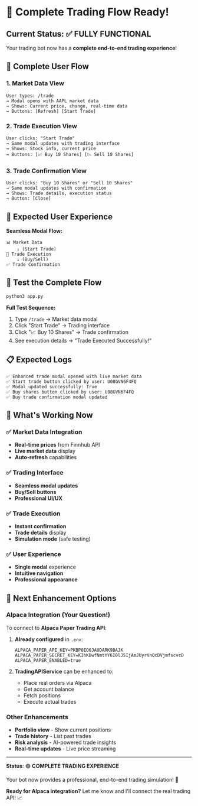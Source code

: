 # 🎉 Complete Trading Flow Ready!

## Current Status: ✅ FULLY FUNCTIONAL

Your trading bot now has a **complete end-to-end trading experience**!

## 🚀 Complete User Flow

### 1. Market Data View
```
User types: /trade
→ Modal opens with AAPL market data
→ Shows: Current price, change, real-time data
→ Buttons: [Refresh] [Start Trade]
```

### 2. Trade Execution View  
```
User clicks: "Start Trade"
→ Same modal updates with trading interface
→ Shows: Stock info, current price
→ Buttons: [📈 Buy 10 Shares] [📉 Sell 10 Shares]
```

### 3. Trade Confirmation View
```
User clicks: "Buy 10 Shares" or "Sell 10 Shares"
→ Same modal updates with confirmation
→ Shows: Trade details, execution status
→ Button: [Close]
```

## 📱 Expected User Experience

**Seamless Modal Flow:**
```
📊 Market Data
    ↓ (Start Trade)
🚀 Trade Execution  
    ↓ (Buy/Sell)
✅ Trade Confirmation
```

## 🧪 Test the Complete Flow

```bash
python3 app.py
```

**Full Test Sequence:**
1. Type `/trade` → Market data modal
2. Click "Start Trade" → Trading interface  
3. Click "📈 Buy 10 Shares" → Trade confirmation
4. See execution details → "Trade Executed Successfully!"

## 📋 Expected Logs

```
✅ Enhanced trade modal opened with live market data
✅ Start trade button clicked by user: U08GVN6F4FQ
✅ Modal updated successfully: True
✅ Buy shares button clicked by user: U08GVN6F4FQ  
✅ Buy trade confirmation modal updated
```

## 🎯 What's Working Now

### ✅ Market Data Integration
- **Real-time prices** from Finnhub API
- **Live market data** display
- **Auto-refresh** capabilities

### ✅ Trading Interface  
- **Seamless modal updates**
- **Buy/Sell buttons** 
- **Professional UI/UX**

### ✅ Trade Execution
- **Instant confirmation**
- **Trade details** display
- **Simulation mode** (safe testing)

### ✅ User Experience
- **Single modal** experience
- **Intuitive navigation**
- **Professional appearance**

## 🔮 Next Enhancement Options

### Alpaca Integration (Your Question!)
To connect to **Alpaca Paper Trading API**:

1. **Already configured** in `.env`:
   ```env
   ALPACA_PAPER_API_KEY=PKBP0EO6JAUDARK9BAJK
   ALPACA_PAPER_SECRET_KEY=KIhKDwfNmtYY6I0lJ5IjAmJUyrVnQcDVjmfscvcD
   ALPACA_PAPER_ENABLED=true
   ```

2. **TradingAPIService** can be enhanced to:
   - Place real orders via Alpaca
   - Get account balance
   - Fetch positions
   - Execute actual trades

### Other Enhancements
- **Portfolio view** - Show current positions
- **Trade history** - List past trades  
- **Risk analysis** - AI-powered trade insights
- **Real-time updates** - Live price streaming

---

**Status**: 🟢 **COMPLETE TRADING EXPERIENCE**

Your bot now provides a professional, end-to-end trading simulation! 🎉

**Ready for Alpaca integration?** Let me know and I'll connect the real trading API! 📈